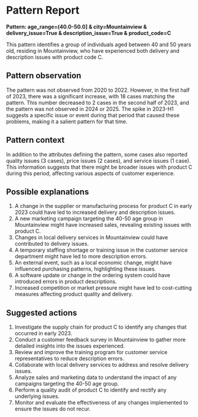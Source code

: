 # Pattern Report

**Pattern: age_range=(40.0-50.0] & city=Mountainview & delivery_issue=True & description_issue=True & product_code=C**

This pattern identifies a group of individuals aged between 40 and 50 years old, residing in Mountainview, who have experienced both delivery and description issues with product code C.

## Pattern observation

The pattern was not observed from 2020 to 2022. However, in the first half of 2023, there was a significant increase, with 18 cases matching the pattern. This number decreased to 2 cases in the second half of 2023, and the pattern was not observed in 2024 or 2025. The spike in 2023-H1 suggests a specific issue or event during that period that caused these problems, making it a salient pattern for that time.

## Pattern context

In addition to the attributes defining the pattern, some cases also reported quality issues (3 cases), price issues (2 cases), and service issues (1 case). This information suggests that there might be broader issues with product C during this period, affecting various aspects of customer experience.

## Possible explanations

1. A change in the supplier or manufacturing process for product C in early 2023 could have led to increased delivery and description issues.
2. A new marketing campaign targeting the 40-50 age group in Mountainview might have increased sales, revealing existing issues with product C.
3. Changes in local delivery services in Mountainview could have contributed to delivery issues.
4. A temporary staffing shortage or training issue in the customer service department might have led to more description errors.
5. An external event, such as a local economic change, might have influenced purchasing patterns, highlighting these issues.
6. A software update or change in the ordering system could have introduced errors in product descriptions.
7. Increased competition or market pressure might have led to cost-cutting measures affecting product quality and delivery.

## Suggested actions

1. Investigate the supply chain for product C to identify any changes that occurred in early 2023.
2. Conduct a customer feedback survey in Mountainview to gather more detailed insights into the issues experienced.
3. Review and improve the training program for customer service representatives to reduce description errors.
4. Collaborate with local delivery services to address and resolve delivery issues.
5. Analyze sales and marketing data to understand the impact of any campaigns targeting the 40-50 age group.
6. Perform a quality audit of product C to identify and rectify any underlying issues.
7. Monitor and evaluate the effectiveness of any changes implemented to ensure the issues do not recur.